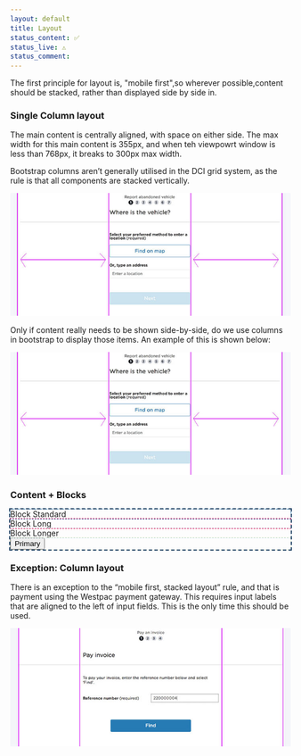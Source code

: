 ```yaml
---
layout: default
title: Layout
status_content: ✅
status_live: ⚠️
status_comment: 
---
```

The first principle for layout is, "mobile first",so wherever possible,content should be stacked, rather than displayed side by side in.


### Single Column layout
The main content is centrally aligned, with space on either side. The max width for this main content is 355px, and when teh viewpowrt window is less than 768px, it breaks to 300px max width.

Bootstrap columns aren’t generally utilised in the DCI grid system, as the rule is that all components are stacked vertically. 

![](img/layout-single-column.jpg)

Only if content really needs to be shown side-by-side, do we use columns in bootstrap to display those items. An example of this is shown below:

![](img/layout-single-column.jpg)

### Content + Blocks

<div class="dci content-column" style="outline: 2px dashed #244566">
    <div class="dci-block-standard" style="outline: 1px dashed #277BB4">
        <label class="font-bold"> Block Standard </label>
    </div>
    <div class="dci-block-long" style="outline: 1px dashed #E50E56;">
        <label class="font-bold"> Block Long </label>
    </div>
    <div class="dci-block-longer" style="outline: 1px dashed #CBE3EF">
        <label class="font-bold"> Block Longer </label>
    </div>
    <div class="dci-block-longer" style="outline: 1px dashed #E1ECC6">
        <button class="dci-button dci-button--primary">Primary</button>
    </div>
</div>

### Exception: Column layout
There is an exception to the “mobile first, stacked layout” rule, and that is payment using the Westpac payment gateway. This requires input labels that are aligned to the left of input fields. This is the only time this should be used.

![](img/layout-two-column.jpg)
